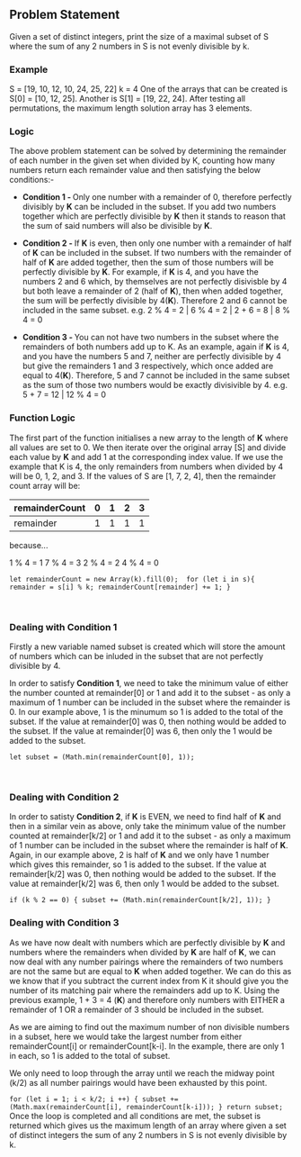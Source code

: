 ## Problem Statement

Given a set of distinct integers, print the size of a maximal subset of S where the sum of any 2 numbers in S is not evenly divisible by k.

### Example

S = [19, 10, 12, 10, 24, 25, 22] k = 4
One of the arrays that can be created is S[0] = [10, 12, 25]. Another is S[1] = [19, 22, 24]. After testing all permutations, the maximum length solution array has 3 elements.

### Logic

The above problem statement can be solved by determining the remainder of each number in the given set when divided by K, counting how many numbers return each remainder value and then satisfying the below conditions:-

* <strong>Condition 1 - </strong>Only one number with a remainder of 0, therefore perfectly divisibly by <strong>K</strong> can be included in the subset.  If you add two numbers together which are perfectly divisible by <strong>K</strong> then it stands to reason that the sum of said numbers will also be divisible by <strong>K</strong>.

* <strong>Condition 2 - </strong>If <strong>K</strong> is even, then only one number with a remainder of half of <strong>K</strong> can be included in the subset.  If two numbers with the remainder of half of <strong>K</strong> are added together, then the sum of those numbers will be perfectly divisible by <strong>K</strong>.  For example, if <strong>K</strong> is 4, and you have the numbers 2 and 6 which, by themselves are not perfectly disivisble by 4 but both leave a remainder of 2 (half of <strong>K</strong>), then when added together, the sum will be perfectly divisible by 4(<strong>K</strong>).  Therefore 2 and 6 cannot be included in the same subset.  e.g. 2 % 4 = 2 |  6 % 4 = 2 |  2 + 6 = 8 |  8 % 4 = 0

* <strong>Condition 3 - </strong>You can not have two numbers in the subset where the remainders of both numbers add up to K.  As an example, again if <strong>K</strong> is 4, and you have the numbers 5 and 7, neither are perfectly divisible by 4 but give the remainders 1 and 3 respectively, which once added are equal to 4(<strong>K</strong>).  Therefore, 5 and 7 cannot be included in the same subset as the sum of those two numbers would be exactly divisivible by 4. e.g. 5 + 7 = 12 | 12 % 4 = 0

### Function Logic

The first part of the function initialises a new array to the length of <strong>K</strong> where all values are set to 0.  We then iterate over the original array [S] and divide each value by <strong>K</strong> and add 1 at the corresponding index value.   If we use the example that K is 4, the only remainders from numbers when divided by 4 will be 0, 1, 2, and 3.  If the values of S are [1, 7, 2, 4], then the remainder count array will be:

| remainderCount | 0 | 1 | 2 | 3 |
|----------------|---|---|---|---|
| remainder      | 1 | 1 | 1 | 1 |

because... 

1 % 4 = 1
7 % 4 = 3
2 % 4 = 2
4 % 4 = 0

``
let remainderCount = new Array(k).fill(0); 
    for (let i in s){ 
        remainder = s[i] % k;
        remainderCount[remainder] += 1;
    }
``

<br>

### Dealing with Condition 1

Firstly a new variable named subset is created which will store the amount of numbers which can be inluded in the subset that are not perfectly divisible by 4.

In order to satisfy <strong>Condition 1</strong>, we need to take the minimum value of either the number counted at remainder[0] or 1 and add it to the subset - as only a maximum of 1 number can be included in the subset where the remainder is 0.  In our example above, 1 is the minumum so 1 is added to the total of the subset.  If the value at remainder[0] was 0, then nothing would be added to the subset.  If the value at remainder[0] was 6, then only the 1 would be added to the subset.

``
let subset = (Math.min(remainderCount[0], 1));
``

<br>

### Dealing with Condition 2

In order to satisty <strong>Condition 2</strong>, if <strong>K</strong> is EVEN, we need to find half of <strong>K</strong> and then in a similar vein as above, only take the minimum value of the number counted at remainder[k/2] or 1 and add it to the subset - as only a maximum of 1 number can be included in the subset where the remainder is half of <strong>K</strong>.  Again, in our example above, 2 is half of <strong>K</strong> and we only have 1 number which gives this remainder, so 1 is added to the subset.  If the value at remainder[k/2] was 0, then nothing would be added to the subset.  If the value at remainder[k/2] was 6, then only 1 would be added to the subset.

``
if (k % 2 == 0) {
        subset += (Math.min(remainderCount[k/2], 1));
    }
``

### Dealing with Condition 3

As we have now dealt with numbers which are perfectly divisible by <strong>K</strong> and numbers where the remainders when divided by <strong>K</strong> are half of <strong>K</strong>, we can now deal with any number pairings where the remainders of two numbers are not the same but are equal to <strong>K</strong> when added together.  We can do this as we know that if you subtract the current index from K it should give you the number of its matching pair where the remainders add up to K.  Using the previous example, 1 + 3 = 4 (<strong>K</strong>) and therefore only numbers with EITHER a remainder of 1 OR a remainder of 3 should be included in the subset. 

As we are aiming to find out the maximum number of non divisible numbers in a subset, here we would take the largest number from either remainderCount[i] or remainderCount[k-i].  In the example, there are only 1 in each, so 1 is added to the total of subset. 

We only need to loop through the array until we reach the midway point (k/2) as all number pairings would have been exhausted by this point. 

``
for (let i = 1; i < k/2; i ++) {
        subset += (Math.max(remainderCount[i], remainderCount[k-i]));
    }
    return subset;
`` 
Once the loop is completed and all conditions are met, the subset is returned which gives us the maximum length of an array where given a set of distinct integers the sum of any 2 numbers in S is not evenly divisible by k.
